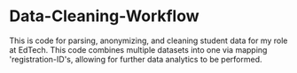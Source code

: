 # Data-Cleaning-Workflow

This is code for parsing, anonymizing, and cleaning student data for my role at EdTech. 
This code combines multiple datasets into one via mapping 'registration-ID's, allowing for further data analytics to be performed.
